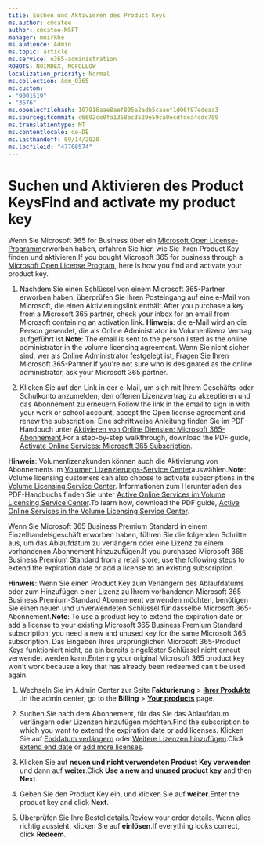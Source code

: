 ```yaml
---
title: Suchen und Aktivieren des Product Keys
ms.author: cmcatee
author: cmcatee-MSFT
manager: mnirkhe
ms.audience: Admin
ms.topic: article
ms.service: o365-administration
ROBOTS: NOINDEX, NOFOLLOW
localization_priority: Normal
ms.collection: Adm_O365
ms.custom:
- "9001519"
- "3576"
ms.openlocfilehash: 107916aae8aef805e2adb5caaef1d06f97edeaa3
ms.sourcegitcommit: c6692ce0fa1358ec3529e59ca0ecdfdea4cdc759
ms.translationtype: MT
ms.contentlocale: de-DE
ms.lasthandoff: 09/14/2020
ms.locfileid: "47708574"
---
```

# <a name="find-and-activate-my-product-key"></a><span data-ttu-id="33da1-102">Suchen und Aktivieren des Product Keys</span><span class="sxs-lookup"><span data-stu-id="33da1-102">Find and activate my product key</span></span>

<span data-ttu-id="33da1-103">Wenn Sie Microsoft 365 for Business über ein [Microsoft Open License-Programm](https://go.microsoft.com/fwlink/p/?LinkID=613298)erworben haben, erfahren Sie hier, wie Sie Ihren Product Key finden und aktivieren.</span><span class="sxs-lookup"><span data-stu-id="33da1-103">If you bought Microsoft 365 for business through a [Microsoft Open License Program](https://go.microsoft.com/fwlink/p/?LinkID=613298), here is how you find and activate your product key.</span></span>

1. <span data-ttu-id="33da1-104">Nachdem Sie einen Schlüssel von einem Microsoft 365-Partner erworben haben, überprüfen Sie Ihren Posteingang auf eine e-Mail von Microsoft, die einen Aktivierungslink enthält.</span><span class="sxs-lookup"><span data-stu-id="33da1-104">After you purchase a key from a Microsoft 365 partner, check your inbox for an email from Microsoft containing an activation link.</span></span>  <span data-ttu-id="33da1-105">**Hinweis**: die e-Mail wird an die Person gesendet, die als Online Administrator im Volumenlizenz Vertrag aufgeführt ist.</span><span class="sxs-lookup"><span data-stu-id="33da1-105">**Note**: The email is sent to the person listed as the online administrator in the volume licensing agreement.</span></span>  <span data-ttu-id="33da1-106">Wenn Sie nicht sicher sind, wer als Online Administrator festgelegt ist, Fragen Sie Ihren Microsoft 365-Partner.</span><span class="sxs-lookup"><span data-stu-id="33da1-106">If you're not sure who is designated as the online administrator, ask your Microsoft 365 partner.</span></span>

2. <span data-ttu-id="33da1-107">Klicken Sie auf den Link in der e-Mail, um sich mit Ihrem Geschäfts-oder Schulkonto anzumelden, den offenen Lizenzvertrag zu akzeptieren und das Abonnement zu erneuern.</span><span class="sxs-lookup"><span data-stu-id="33da1-107">Follow the link in the email to sign in with your work or school account, accept the Open license agreement and renew the subscription.</span></span>  <span data-ttu-id="33da1-108">Eine schrittweise Anleitung finden Sie im PDF-Handbuch unter [Aktivieren von Online Diensten: Microsoft 365-Abonnement](https://go.microsoft.com/fwlink/p/?LinkId=618100).</span><span class="sxs-lookup"><span data-stu-id="33da1-108">For a step-by-step walkthrough, download the PDF guide, [Activate Online Services: Microsoft 365 Subscription](https://go.microsoft.com/fwlink/p/?LinkId=618100).</span></span> 

<span data-ttu-id="33da1-109">**Hinweis**: Volumenlizenzkunden können auch die Aktivierung von Abonnements im [Volumen Lizenzierungs-Service Center](https://go.microsoft.com/fwlink/p/?LinkID=282016)auswählen.</span><span class="sxs-lookup"><span data-stu-id="33da1-109">**Note**: Volume licensing customers can also choose to activate subscriptions in the [Volume Licensing Service Center](https://go.microsoft.com/fwlink/p/?LinkID=282016).</span></span>  <span data-ttu-id="33da1-110">Informationen zum Herunterladen des PDF-Handbuchs finden Sie unter [Active Online Services im Volume Licensing Service Center](https://go.microsoft.com/fwlink/p/?LinkId=618096).</span><span class="sxs-lookup"><span data-stu-id="33da1-110">To learn how, download the PDF guide, [Active Online Services in the Volume Licensing Service Center](https://go.microsoft.com/fwlink/p/?LinkId=618096).</span></span>

<span data-ttu-id="33da1-111">Wenn Sie Microsoft 365 Business Premium Standard in einem Einzelhandelsgeschäft erworben haben, führen Sie die folgenden Schritte aus, um das Ablaufdatum zu verlängern oder eine Lizenz zu einem vorhandenen Abonnement hinzuzufügen.</span><span class="sxs-lookup"><span data-stu-id="33da1-111">If you purchased Microsoft 365 Business Premium Standard from a retail store, use the following steps to extend the expiration date or add a license to an existing subscription.</span></span>

<span data-ttu-id="33da1-112">**Hinweis**: Wenn Sie einen Product Key zum Verlängern des Ablaufdatums oder zum Hinzufügen einer Lizenz zu Ihrem vorhandenen Microsoft 365 Business Premium-Standard Abonnement verwenden möchten, benötigen Sie einen neuen und unverwendeten Schlüssel für dasselbe Microsoft 365-Abonnement.</span><span class="sxs-lookup"><span data-stu-id="33da1-112">**Note**: To use a product key to extend the expiration date or add a license to your existing Microsoft 365 Business Premium Standard subscription, you need a new and unused key for the same Microsoft  365 subscription.</span></span>  <span data-ttu-id="33da1-113">Das Eingeben Ihres ursprünglichen Microsoft 365-Product Keys funktioniert nicht, da ein bereits eingelöster Schlüssel nicht erneut verwendet werden kann.</span><span class="sxs-lookup"><span data-stu-id="33da1-113">Entering your original Microsoft  365 product key won't work because a key that has already been redeemed can't be used again.</span></span>

1. <span data-ttu-id="33da1-114">Wechseln Sie im Admin Center zur Seite **Fakturierung**  >  **[ihrer Produkte](https://go.microsoft.com/fwlink/p/?linkid=842054)** .</span><span class="sxs-lookup"><span data-stu-id="33da1-114">In the admin center, go to the **Billing** > **[Your products](https://go.microsoft.com/fwlink/p/?linkid=842054)** page.</span></span>

2. <span data-ttu-id="33da1-115">Suchen Sie nach dem Abonnement, für das Sie das Ablaufdatum verlängern oder Lizenzen hinzufügen möchten.</span><span class="sxs-lookup"><span data-stu-id="33da1-115">Find the subscription to which you want to extend the expiration date or add licenses.</span></span>  <span data-ttu-id="33da1-116">Klicken Sie auf [Enddatum verlängern](https://go.microsoft.com/fwlink/p/?linkid=842054) oder [Weitere Lizenzen hinzufügen](https://go.microsoft.com/fwlink/p/?linkid=842054).</span><span class="sxs-lookup"><span data-stu-id="33da1-116">Click [extend end date](https://go.microsoft.com/fwlink/p/?linkid=842054) or [add more licenses](https://go.microsoft.com/fwlink/p/?linkid=842054).</span></span>

3. <span data-ttu-id="33da1-117">Klicken Sie auf **neuen und nicht verwendeten Product Key verwenden** und dann auf **weiter**.</span><span class="sxs-lookup"><span data-stu-id="33da1-117">Click **Use a new and unused product key** and then **Next**.</span></span>

4. <span data-ttu-id="33da1-118">Geben Sie den Product Key ein, und klicken Sie auf **weiter**.</span><span class="sxs-lookup"><span data-stu-id="33da1-118">Enter the product key and click **Next**.</span></span>

5. <span data-ttu-id="33da1-119">Überprüfen Sie Ihre Bestelldetails.</span><span class="sxs-lookup"><span data-stu-id="33da1-119">Review your order details.</span></span>  <span data-ttu-id="33da1-120">Wenn alles richtig aussieht, klicken Sie auf **einlösen**.</span><span class="sxs-lookup"><span data-stu-id="33da1-120">If everything looks correct, click **Redeem**.</span></span>